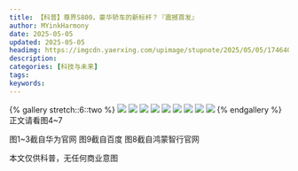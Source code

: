 ```yaml
---
title: 【科普】尊界S800，豪华轿车的新标杆？『震撼首发』
author: MYinkHarmony
date: 2025-05-05
updated: 2025-05-05
headimg: https://imgcdn.yaerxing.com/upimage/stupnote/2025/05/05/1746401244_19582208_1540.jpg
description: 
categories: [科技与未来]
tags: 
keywords: 
---
```


{% gallery stretch::6::two %}
![](https://imgcdn.yaerxing.com/upimage/stupnote/2025/05/05/1746401244_19582208_1540.jpg)
![](https://imgcdn.yaerxing.com/upimage/stupnote/2025/05/05/1746401246_19582208_7476.jpg)
![](https://imgcdn.yaerxing.com/upimage/stupnote/2025/05/05/1746401247_19582208_3298.jpg)
![](https://imgcdn.yaerxing.com/upimage/stupnote/2025/05/05/1746401248_19582208_5115.jpg)
![](https://imgcdn.yaerxing.com/upimage/stupnote/2025/05/05/1746401250_19582208_6454.jpg)
![](https://imgcdn.yaerxing.com/upimage/stupnote/2025/05/05/1746401252_19582208_6904.jpg)
![](https://imgcdn.yaerxing.com/upimage/stupnote/2025/05/05/1746401254_19582208_7328.jpg)
![](https://imgcdn.yaerxing.com/upimage/stupnote/2025/05/05/1746401255_19582208_6198.jpg)
![](https://imgcdn.yaerxing.com/upimage/stupnote/2025/05/05/1746401255_19582208_8721.jpg)
{% endgallery %}
正文请看图4~7

图1~3截自华为官网
图9截自百度
图8截自鸿蒙智行官网

本文仅供科普，无任何商业意图
